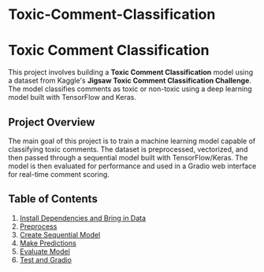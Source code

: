 # Toxic-Comment-Classification

# Toxic Comment Classification

This project involves building a **Toxic Comment Classification** model using a dataset from Kaggle's **Jigsaw Toxic Comment Classification Challenge**. The model classifies comments as toxic or non-toxic using a deep learning model built with TensorFlow and Keras.

## Project Overview
The main goal of this project is to train a machine learning model capable of classifying toxic comments. The dataset is preprocessed, vectorized, and then passed through a sequential model built with TensorFlow/Keras. The model is then evaluated for performance and used in a Gradio web interface for real-time comment scoring.

## Table of Contents
1. [Install Dependencies and Bring in Data](#0-install-dependencies-and-bring-in-data)
2. [Preprocess](#1-preprocess)
3. [Create Sequential Model](#2-create-sequential-model)
4. [Make Predictions](#3-make-predictions)
5. [Evaluate Model](#4-evaluate-model)
6. [Test and Gradio](#5-test-and-gradio)





